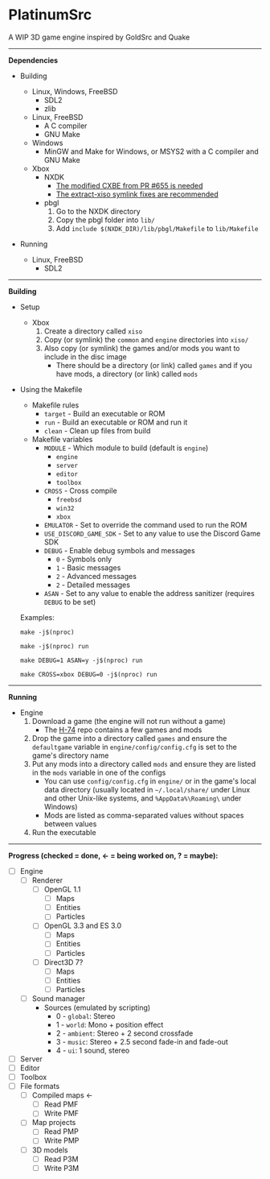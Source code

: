 # PlatinumSrc
A WIP 3D game engine inspired by GoldSrc and Quake<br>

---
**Dependencies**<br>
- Building
    - Linux, Windows, FreeBSD
        - SDL2
        - zlib
    - Linux, FreeBSD
        - A C compiler
        - GNU Make
    - Windows
        - MinGW and Make for Windows, or MSYS2 with a C compiler and GNU Make
    - Xbox
        - NXDK 
            - [The modified CXBE from PR #655 is needed](https://github.com/PQCraft/nxdk/tree/master/tools/cxbe)
            - [The extract-xiso symlink fixes are recommended](https://github.com/PQCraft/extract-xiso)
        - pbgl
            1. Go to the NXDK directory
            2. Copy the pbgl folder into `lib/`
            3. Add `include $(NXDK_DIR)/lib/pbgl/Makefile` to `lib/Makefile`

- Running
    - Linux, FreeBSD
        - SDL2

---
**Building**<br>
- Setup
    - Xbox
        1. Create a directory called `xiso`
        2. Copy \(or symlink\) the `common` and `engine` directories into `xiso/`
        3. Also copy \(or symlink\) the games and/or mods you want to include in the disc image
            - There should be a directory \(or link\) called `games` and if you have mods, a directory \(or link\) called `mods`

- Using the Makefile
    - Makefile rules
        - `target` - Build an executable or ROM
        - `run` - Build an executable or ROM and run it
        - `clean` - Clean up files from build
    - Makefile variables
        - `MODULE` - Which module to build \(default is `engine`\)
            - `engine`
            - `server`
            - `editor`
            - `toolbox`
        - `CROSS` - Cross compile
            - `freebsd`
            - `win32`
            - `xbox`
        - `EMULATOR` - Set to override the command used to run the ROM 
        - `USE_DISCORD_GAME_SDK` - Set to any value to use the Discord Game SDK
        - `DEBUG` - Enable debug symbols and messages
            - `0` - Symbols only
            - `1` - Basic messages
            - `2` - Advanced messages
            - `2` - Detailed messages
        - `ASAN` - Set to any value to enable the address sanitizer \(requires `DEBUG` to be set\)

    Examples:
    ```
    make -j$(nproc)
    ```
    ```
    make -j$(nproc) run
    ```
    ```
    make DEBUG=1 ASAN=y -j$(nproc) run
    ```
    ```
    make CROSS=xbox DEBUG=0 -j$(nproc) run
    ```

---
**Running**<br>
- Engine
    1. Download a game \(the engine will not run without a game\)
        - The [H-74](https://github.com/PQCraft/H-74) repo contains a few games and mods
    2. Drop the game into a directory called `games` and ensure the `defaultgame` variable in `engine/config/config.cfg` is set to the game's directory name
    3. Put any mods into a directory called `mods` and ensure they are listed in the `mods` variable in one of the configs
        - You can use `config/config.cfg` in `engine/` or in the game's local data directory (usually located in `~/.local/share/` under Linux and other Unix-like systems, and `%AppData%\Roaming\` under Windows)
        - Mods are listed as comma-separated values without spaces between values
    4. Run the executable

---
**Progress \(checked = done, <- = being worked on, ? = maybe\):**<br>
- [ ] Engine
    - [ ] Renderer
        - [ ] OpenGL 1.1
            - [ ] Maps
            - [ ] Entities
            - [ ] Particles
        - [ ] OpenGL 3.3 and ES 3.0
            - [ ] Maps
            - [ ] Entities
            - [ ] Particles
        - [ ] Direct3D 7?
            - [ ] Maps
            - [ ] Entities
            - [ ] Particles
    - [ ] Sound manager
        - Sources \(emulated by scripting\)
            - 0 - `global`: Stereo
            - 1 - `world`: Mono + position effect
            - 2 - `ambient`: Stereo + 2 second crossfade
            - 3 - `music`: Stereo + 2.5 second fade-in and fade-out
            - 4 - `ui`: 1 sound, stereo
- [ ] Server
- [ ] Editor
- [ ] Toolbox
- [ ] File formats
    - [ ] Compiled maps <-
        - [ ] Read PMF
        - [ ] Write PMF
    - [ ] Map projects
        - [ ] Read PMP
        - [ ] Write PMP
    - [ ] 3D models
        - [ ] Read P3M
        - [ ] Write P3M
